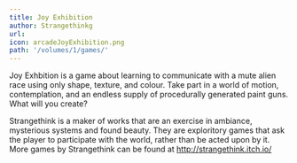 ```yaml
---
title: Joy Exhibition
author: Strangethinkg
url: 
icon: arcadeJoyExhibition.png 
path: '/volumes/1/games/'
---
```


Joy Exhbition is a game about learning to communicate with a mute alien
race using only shape, texture, and colour. Take part in a world of
motion, contemplation, and an endless supply of procedurally generated
paint guns. What will you create?

Strangethink is a maker of works that are an exercise in ambiance,
mysterious systems and found beauty. They are exploritory games that ask
the player to participate with the world, rather than be acted upon by
it. More games by Strangethink can be found at
http://strangethink.itch.io/
